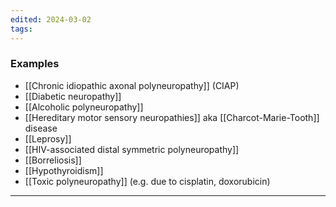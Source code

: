 ```yaml
---
edited: 2024-03-02
tags:
---
```

### Examples
- [[Chronic idiopathic axonal polyneuropathy]] (CIAP)
- [[Diabetic neuropathy]] 
- [[Alcoholic polyneuropathy]] 
- [[Hereditary motor sensory neuropathies]] aka [[Charcot-Marie-Tooth]] disease 
- [[Leprosy]]
- [[HIV-associated distal symmetric polyneuropathy]]
- [[Borreliosis]]
- [[Hypothyroidism]] 
- [[Toxic polyneuropathy]] (e.g. due to cisplatin, doxorubicin)

---
